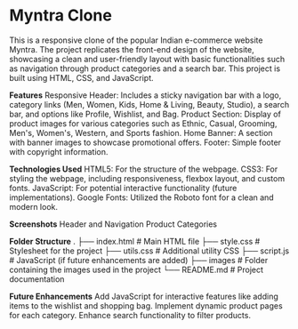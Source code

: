 # Myntra Clone
This is a responsive clone of the popular Indian e-commerce website Myntra. The project replicates the front-end design of the website, showcasing a clean and user-friendly layout with basic functionalities such as navigation through product categories and a search bar. This project is built using HTML, CSS, and JavaScript.

**Features**
Responsive Header: Includes a sticky navigation bar with a logo, category links (Men, Women, Kids, Home & Living, Beauty, Studio), a search bar, and options like Profile, Wishlist, and Bag.
Product Section: Display of product images for various categories such as Ethnic, Casual, Grooming, Men's, Women's, Western, and Sports fashion.
Home Banner: A section with banner images to showcase promotional offers.
Footer: Simple footer with copyright information.

**Technologies Used**
HTML5: For the structure of the webpage.
CSS3: For styling the webpage, including responsiveness, flexbox layout, and custom fonts.
JavaScript: For potential interactive functionality (future implementations).
Google Fonts: Utilized the Roboto font for a clean and modern look.

**Screenshots**
Header and Navigation
Product Categories

**Folder Structure**
.
├── index.html          # Main HTML file
├── style.css           # Stylesheet for the project
├── utils.css           # Additional utility CSS
├── script.js           # JavaScript (if future enhancements are added)
├── images              # Folder containing the images used in the project
└── README.md           # Project documentation

**Future Enhancements**
Add JavaScript for interactive features like adding items to the wishlist and shopping bag.
Implement dynamic product pages for each category.
Enhance search functionality to filter products.
